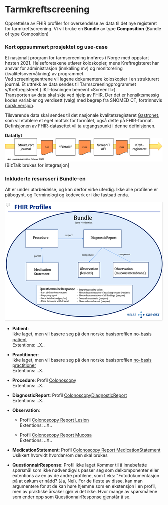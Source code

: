 # Tarmkreftscreening
Opprettelse av FHIR profiler for oversendelse av data til det nye registeret for tarmkreftscreening.
Vi vil bruke en **Bundle** av type **Composition** (Bundle of type Composition)

### Kort oppsummert prosjektet og use-case
Et nasjonalt program for tarmscreening innføres i Norge med oppstart høsten 2021. Helseforetakene utfører koloskopier, mens Kreftregisteret har ansvar for administrasjon (innkalling mv) og monitorering (kvalitetsovervåkning) av programmet.<br>
Ved screeningsentrene vil legene dokumentere koloskopier i en strukturert journal. Et uttrekk av data sendes til Tarmscreeningprogrammet v/Kreftregisteret ( IKT-løsningen benevnt «ScreenIT»).<br>
Transporten av data skal skje ved hjelp av FHIR. Der det er hensiktsmessig kodes variabler og verdisett (valg) med begrep fra SNOMED CT, fortrinnsvis [norsk versjon](https://ehelse.no/kodeverk/snomed-ct).

Tilsvarende data skal sendes til det nasjonale kvalitetsregisteret [Gastronet](https://www.sthf.no/helsefaglig/gastronet), som vil etablere et eget mottak for formålet, også dette på FHIR-format. Definisjonen av FHIR-datasettet vil ta utgangspunkt i denne definisjonen. 

**Dataflyt**
![Datafly](https://github.com/HL7Norway/Tarmkreftscreening/blob/main/Dataflyt%20Tarmkreftregisteret%20FHIR%20SCREENIT%20feb_2021.png)
[BizTalk brukes for integrasjon]

### Inkluderte resursser i Bundle-en
Alt er under utarbeidelse, og kan derfor virke uferdig. Ikke alle profilene er påbegynt, og Terminologi og kodeverk er ikke fastsatt enda.

![Bundle](https://github.com/HL7Norway/Tarmkreftscreening/blob/main/FHIR%20bundle%20Tarmkreftscreening%2010-02-21.png)

- **Patient**:<br> 
  Ikke laget, men vil basere seg på den norske basisprofilen [no-basis patient](https://simplifier.net/HL7Norwayno-basis/NoBasisPatient/~overview)<br>
  Extentions: ..X..
  
- **Practitioner**:<br> 
  Ikke laget, men vil basere seg på den norske basisprofilen [no-basis practitioner](https://simplifier.net/hl7norwayno-basis/nobasispractitioner)<br>
  Extentions: ..X..

- **Procedure**: Profil [Colonoscopy](https://simplifier.net/norwegiancolonoscopyreport/colonoscopy)  <br>
  Extentions: ..X..  

- **DiagnosticReport**: Profil [ColonoscopyDiagnosticReport](https://simplifier.net/norwegiancolonoscopyreport/colonoscopydiagnosticreport)  <br>
  Extentions: ..X..

- **Observation**: 
  - Profil [Colonoscopy Report Lesion](https://simplifier.net/norwegiancolonoscopyreport/colonoscopyreportlesion) <br>
    Extentions: ..X..
    
  - Profil [Colonoscopy Report Mucosa](https://simplifier.net/norwegiancolonoscopyreport/colonoscopyreportmucosa) <br>
    Extentions: ..X..

- **MedicationStatement**: Profil [Colonoscopy Report MedicationStatement](https://simplifier.net/norwegiancolonoscopyreport/colonoscopymedicationstatement) <br>
Usikkert hvorvidt hvordan/om den skal brukes

- **QuestionnairResponse**: Profil ikke laget
Kommer til å innebefatte spørsmål som ikke nødvendigvis passer seg som delkomponenter eller extentions av en av de andre profilene, som f.eks: "Fotodokumentasjon på at cøkum er nådd? (Ja, Nei). For de fleste av disse,  kan man argumentere for at de kan høre hjemme som en ekstensjon i en profil, men av praktiske årsaker gjør vi det ikke. Hvor mange av spørsmålene som ender opp som QuestionnairResponse gjenstår å se. 
